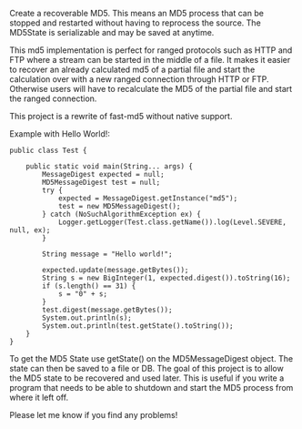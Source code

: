 Create a recoverable MD5. This means an MD5 process that can be stopped and restarted without having to reprocess the source. The MD5State is serializable and may be saved at anytime.

This md5 implementation is perfect for ranged protocols such as HTTP and FTP where a stream can be started in the middle of a file. It makes it easier to recover an already calculated md5 of a partial file and start the calculation over with a new ranged connection through HTTP or FTP. Otherwise users will have to recalculate the MD5 of the partial file and start the ranged connection.

This project is a rewrite of fast-md5 without native support.

Example with Hello World!:

```
public class Test {

    public static void main(String... args) {
        MessageDigest expected = null;
        MD5MessageDigest test = null;
        try {
            expected = MessageDigest.getInstance("md5");
            test = new MD5MessageDigest();
        } catch (NoSuchAlgorithmException ex) {
            Logger.getLogger(Test.class.getName()).log(Level.SEVERE, null, ex);
        }

        String message = "Hello world!";

        expected.update(message.getBytes());
        String s = new BigInteger(1, expected.digest()).toString(16);
        if (s.length() == 31) {
            s = "0" + s;
        }
        test.digest(message.getBytes());
        System.out.println(s);
        System.out.println(test.getState().toString());
    }
}
```

To get the MD5 State use getState() on the MD5MessageDigest object. The state can then be saved to a file or DB. The goal of this project is to allow the MD5 state to be recovered and used later. This is useful if you write a program that needs to be able to shutdown and start the MD5 process from where it left off.

Please let me know if you find any problems!